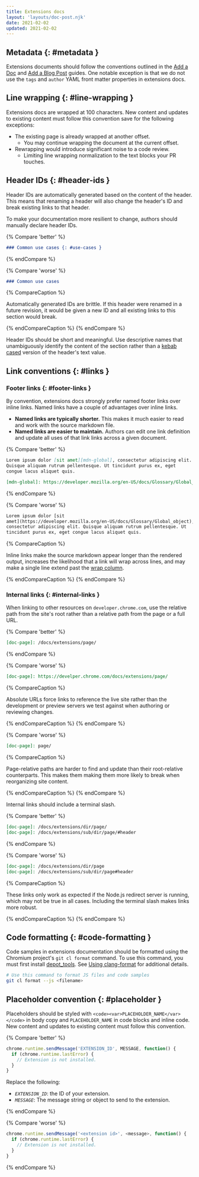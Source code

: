 ```yaml
---
title: Extensions docs
layout: 'layouts/doc-post.njk'
date: 2021-02-02
updated: 2021-02-02
---
```


## Metadata {: #metadata }

Extensions documents should follow the conventions outlined in the [Add a Doc][add-a-doc] and [Add a
Blog Post][add-a-blog] guides. One notable exception is that we do not use the `tags` and `author`
YAML front matter properties in extensions docs.

## Line wrapping {: #line-wrapping }

Extensions docs are wrapped at 100 characters. New content and updates to existing content must
follow this convention save for the following exceptions:

- The existing page is already wrapped at another offset.
    - You may continue wrapping the document at the current offset.
- Rewrapping would introduce significant noise to a code review.
    - Limiting line wrapping normalization to the text blocks your PR touches.

## Header IDs {: #header-ids }

Header IDs are automatically generated based on the content of the header. This means that renaming
a header will also change the header's ID and break existing links to that header.

To make your documentation more resilient to change, authors should manually declare header IDs.

{% Compare 'better' %}

```md
### Common use cases {: #use-cases }
```

{% endCompare %}

{% Compare 'worse' %}

```md
### Common use cases
```

{% CompareCaption %}

Automatically generated IDs are brittle. If this header were renamed in a future revision, it would
be given a new ID and all existing links to this section would break. 

{% endCompareCaption %}
{% endCompare %}

Header IDs should be short and meaningful. Use descriptive names that unambiguously identify the
content of the section rather than a [kebab cased][kebab-case] version of the header's text value.

## Link conventions {: #links }

### Footer links {: #footer-links }

By convention, extensions docs strongly prefer named footer links over inline links. Named links
have a couple of advantages over inline links.

- **Named links are typically shorter.** This makes it much easier to read and work with the source
  markdown file. 
- **Named links are easier to maintain.** Authors can edit one link definition and update all uses
  of that link links across a given document. 

{% Compare 'better' %}

```md
Lorem ipsum dolor [sit amet][mdn-global], consectetur adipiscing elit.
Quisque aliquam rutrum pellentesque. Ut tincidunt purus ex, eget 
congue lacus aliquet quis.

[mdn-global]: https://developer.mozilla.org/en-US/docs/Glossary/Global_object
```

{% endCompare %}

{% Compare 'worse' %}

```md
Lorem ipsum dolor [sit
amet](https://developer.mozilla.org/en-US/docs/Glossary/Global_object),
consectetur adipiscing elit. Quisque aliquam rutrum pellentesque. Ut
tincidunt purus ex, eget congue lacus aliquet quis.
```

{% CompareCaption %}

Inline links make the source markdown appear longer than the rendered output, increases the
likelihood that a link will wrap across lines, and may make a single line extend past the [wrap
column][line-wrapping].

{% endCompareCaption %}
{% endCompare %}

### Internal links {: #internal-links }

When linking to other resources on `developer.chrome.com`, use the relative path from the site's
root rather than a relative path from the page or a full URL.

{% Compare 'better' %}

```md
[doc-page]: /docs/extensions/page/
```

{% endCompare %}

{% Compare 'worse' %}

```md
[doc-page]: https://develper.chrome.com/docs/extensions/page/
```

{% CompareCaption %}

Absolute URLs force links to reference the live site rather than the development or preview servers
we test against when authoring or reviewing changes.

{% endCompareCaption %}
{% endCompare %}

{% Compare 'worse' %}

```md
[doc-page]: page/
```

{% CompareCaption %}

Page-relative paths are harder to find and update than their root-relative counterparts. This makes
them making them more likely to break when reorganizing site content.

{% endCompareCaption %}
{% endCompare %}

Internal links should include a terminal slash. 

{% Compare 'better' %}
```md
[doc-page]: /docs/extensions/dir/page/
[doc-page]: /docs/extensions/sub/dir/page/#header
```
{% endCompare %}

{% Compare 'worse' %}
```md
[doc-page]: /docs/extensions/dir/page
[doc-page]: /docs/extensions/sub/dir/page#header
```

{% CompareCaption %}

These links only work as expected if the Node.js redirect server is running, which may not be true
in all cases. Including the terminal slash makes links more robust.

{% endCompareCaption %}
{% endCompare %}


## Code formatting {: #code-formatting }

Code samples in extensions documentation should be formatted using the Chromium project's `git cl
format` command. To use this command, you must first install [depot_tools][depot-tools]. See [Using
clang-format][clang-format] for additional details.

```bash
# Use this command to format JS files and code samples
git cl format --js <filename>
```

## Placeholder convention {: #placeholder }

Placeholders should be styled with `<code><var>PLACEHOLDER_NAME</var></code>` in body copy and `PLACEHOLDER_NAME` in code blocks and inline code.  New content and updates to existing content must
follow this convention. 

{% Compare 'better' %}

```js
chrome.runtime.sendMessage('EXTENSION_ID', MESSAGE, function() {
  if (chrome.runtime.lastError) {
    // Extension is not installed.
  }
}
```

Replace the following:

- <code><var>EXTENSION_ID</var></code>: the ID of your extension.
- <code><var>MESSAGE</var></code>: The message string or object to send to the extension.

{% endCompare %}

{% Compare 'worse' %}

```js
chrome.runtime.sendMessage('<extension id>', <message>, function() {
  if (chrome.runtime.lastError) {
    // Extension is not installed.
  }
}
```

{% endCompare %}


[clang-format]: https://chromium.googlesource.com/chromium/src/+/main/docs/clang_format.md
[depot-tools]: https://commondatastorage.googleapis.com/chrome-infra-docs/flat/depot_tools/docs/html/depot_tools_tutorial.html
[kebab-case]: https://en.wikipedia.org/wiki/Letter_case#Kebab_case
[line-wrapping]: #line-wrapping

[add-a-doc]: /docs/handbook/how-to/add-a-doc/
[add-a-blog]: /docs/handbook/how-to/add-a-blog-post/
